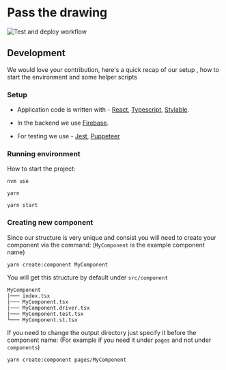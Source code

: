 # Pass the drawing
![Test and deploy workflow](https://github.com/tzachbon/pass-the-drawing/workflows/Test%20and%20deploy/badge.svg)

## Development

We would love your contribution, here's a quick recap of our setup , how to start the environment and some helper scripts

### Setup

* Application code is written with - [React](https://reactjs.org/), [Typescript](https://www.typescriptlang.org/), [Stylable](https://stylable.io/).

* In the backend we use [Firebase](https://firebase.google.com/).

* For testing we use - [Jest](https://jestjs.io/), [Puppeteer](https://github.com/puppeteer/puppeteer)

### Running environment

How to start the project: 

```shell
nvm use
```

```shell
yarn
```

```shell
yarn start
```

### Creating new component

Since our structure is very unique and consist you will need to create your component via the command: (`MyComponent` is the example component name)

```shell
yarn create:component MyComponent
```

You will get this structure by default under `src/component`

```
MyComponent
|─── index.tsx
|─── MyComponent.tsx
|─── MyComponent.driver.tsx
|─── MyComponent.test.tsx
└─── MyComponent.st.tsx
```

If you need to change the output directory just specify it before the component name: (For example if you need it under `pages` and not under `components`)

```shell
yarn create:component pages/MyComponent
```